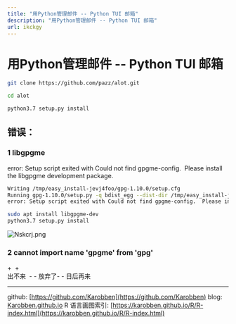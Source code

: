 ```yaml
---
title: "用Python管理邮件 -- Python TUI 邮箱"
description: "用Python管理邮件 -- Python TUI 邮箱"
url: ikckgy
---
```


# 用Python管理邮件 -- Python TUI 邮箱


```bash
git clone https://github.com/pazz/alot.git

cd alot

python3.7 setup.py install
```

<a name="k35MJ"></a>
## 错误：

<a name="27jVX"></a>
### 1 libgpgme
error: Setup script exited with Could not find gpgme-config.  Please install the libgpgme development package.

```bash
Writing /tmp/easy_install-jevj4foo/gpg-1.10.0/setup.cfg
Running gpg-1.10.0/setup.py -q bdist_egg --dist-dir /tmp/easy_install-jevj4foo/gpg-1.10.0/egg-dist-tmp-qpuy_731
error: Setup script exited with Could not find gpgme-config.  Please install the libgpgme development package.

```

```bash
sudo apt install libgpgme-dev
python3.7 setup.py install
```

![Nskcrj.png](https://s1.ax1x.com/2020/06/26/Nskcrj.png)
<br />

<a name="mezds"></a>
### 2 cannot import name 'gpgme' from 'gpg'


+  +<br />出不来  - - 放弃了- - 日后再来 




---
github: [https://github.com/Karobben](https://github.com/Karobben)
blog: [Karobben.github.io](http://Karobben.github.io)
R 语言画图索引: [https://karobben.github.io/R/R-index.html](https://karobben.github.io/R/R-index.html)

